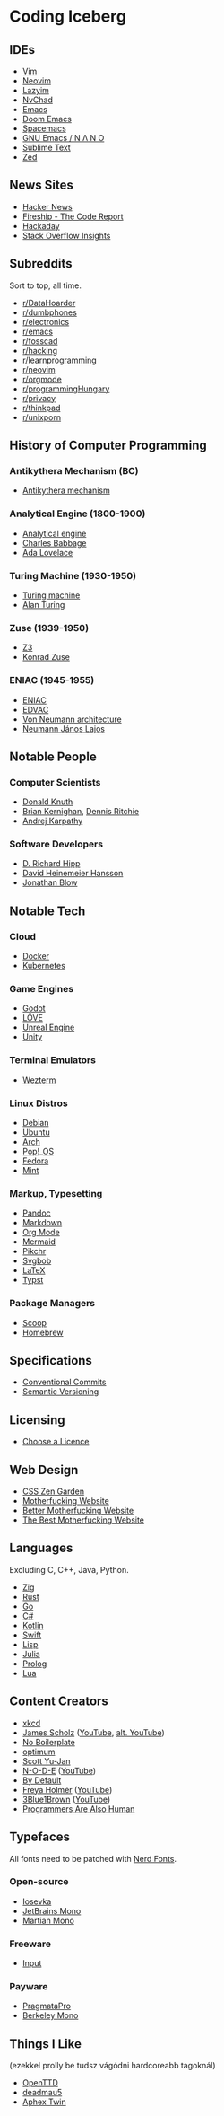 # Coding Iceberg

## IDEs

- [Vim](https://www.vim.org/)
- [Neovim](https://neovim.io/)
- [Lazyim](https://www.lazyvim.org/)
- [NvChad](https://nvchad.com/)
- [Emacs](https://www.gnu.org/software/emacs/)
- [Doom Emacs](https://github.com/doomemacs/doomemacs)
- [Spacemacs](https://www.spacemacs.org/)
- [GNU Emacs / N Λ N O](https://github.com/rougier/nano-emacs)
- [Sublime Text](https://www.sublimetext.com/)
- [Zed](https://zed.dev/)

## News Sites

- [Hacker News](https://news.ycombinator.com/)
- [Fireship - The Code Report](https://www.youtube.com/playlist?list=PL0vfts4VzfNjnYhJMfTulea5McZbQLM7G)
- [Hackaday](https://hackaday.com/)
- [Stack Overflow Insights](https://survey.stackoverflow.co/)

## Subreddits

Sort to top, all time.

- [r/DataHoarder](https://www.reddit.com/r/DataHoarder/)
- [r/dumbphones](https://www.reddit.com/r/dumbphones/)
- [r/electronics](https://www.reddit.com/r/electronics/)
- [r/emacs](https://www.reddit.com/r/emacs/)
- [r/fosscad](https://www.reddit.com/r/fosscad/)
- [r/hacking](https://www.reddit.com/r/hacking/top/?t=all)
- [r/learnprogramming](https://www.reddit.com/r/learnprogramming/)
- [r/neovim](https://www.reddit.com/r/neovim/)
- [r/orgmode](https://www.reddit.com/r/orgmode/)
- [r/programmingHungary](https://www.reddit.com/r/programmingHungary/)
- [r/privacy](https://www.reddit.com/r/privacy/)
- [r/thinkpad](https://www.reddit.com/r/thinkpad/)
- [r/unixporn](https://www.reddit.com/r/unixporn/)

## History of Computer Programming

### Antikythera Mechanism (BC)

- [Antikythera mechanism](https://en.wikipedia.org/wiki/Antikythera_mechanism)

### Analytical Engine (1800-1900)

- [Analytical engine](https://en.wikipedia.org/wiki/Analytical_engine)
- [Charles Babbage](https://en.wikipedia.org/wiki/Charles_Babbage)
- [Ada Lovelace](https://en.wikipedia.org/wiki/Ada_Lovelace)

### Turing Machine (1930-1950)

- [Turing machine](https://en.wikipedia.org/wiki/Turing_machine)
- [Alan Turing](https://en.wikipedia.org/wiki/Alan_Turing)

### Zuse (1939-1950)

- [Z3](https://en.wikipedia.org/wiki/Z3_(computer))
- [Konrad Zuse](https://en.wikipedia.org/wiki/Konrad_Zuse)

### ENIAC (1945-1955)

- [ENIAC](https://en.wikipedia.org/wiki/ENIAC)
- [EDVAC](https://en.wikipedia.org/wiki/EDVAC)
- [Von Neumann architecture](https://en.wikipedia.org/wiki/Von_Neumann_architecture)
- [Neumann János Lajos](https://en.wikipedia.org/wiki/John_von_Neumann)

## Notable People

### Computer Scientists

- [Donald Knuth](https://cs.stanford.edu/~knuth/)
- [Brian Kernighan](https://www.cs.princeton.edu/~bwk/), [Dennis Ritchie](https://www.bell-labs.com/usr/dmr/www/)
- [Andrej Karpathy](https://karpathy.ai/)

### Software Developers

- [D. Richard Hipp](https://www.hwaci.com/drh/index.html)
- [David Heinemeier Hansson](https://dhh.dk/)
- [Jonathan Blow](http://number-none.com/blow/)

## Notable Tech

### Cloud

- [Docker](https://www.docker.com/)
- [Kubernetes](https://kubernetes.io/)

### Game Engines

- [Godot](https://godotengine.org/)
- [LÖVE](https://www.love2d.org/)
- [Unreal Engine](https://www.unrealengine.com/en-US)
- [Unity](https://unity.com/)

### Terminal Emulators

- [Wezterm](https://wezfurlong.org/wezterm/index.html)

### Linux Distros

- [Debian](https://www.debian.org/)
- [Ubuntu](https://ubuntu.com/)
- [Arch](https://archlinux.org/)
- [Pop!_OS](https://pop.system76.com/)
- [Fedora](https://fedoraproject.org/)
- [Mint](https://www.linuxmint.com/)

### Markup, Typesetting

- [Pandoc](https://pandoc.org/)
- [Markdown](https://en.wikipedia.org/wiki/Markdown)
- [Org Mode](https://orgmode.org/)
- [Mermaid](https://mermaid.js.org/)
- [Pikchr](https://pikchr.org/home/doc/trunk/homepage.md)
- [Svgbob](https://ivanceras.github.io/svgbob/)
- [LaTeX](https://www.latex-project.org/)
- [Typst](https://typst.app/)

### Package Managers

- [Scoop](https://scoop.sh/#/)
- [Homebrew](https://brew.sh/)

## Specifications

- [Conventional Commits](https://www.conventionalcommits.org/en/v1.0.0/)
- [Semantic Versioning](https://semver.org/)

## Licensing

- [Choose a Licence](https://choosealicense.com/)

## Web Design

- [CSS Zen Garden](https://csszengarden.com/)
- [Motherfucking Website](https://motherfuckingwebsite.com/)
- [Better Motherfucking Website](http://bettermotherfuckingwebsite.com/)
- [The Best Motherfucking Website](https://thebestmotherfucking.website/)

## Languages

Excluding C, C++, Java, Python.

- [Zig](https://ziglang.org/)
- [Rust](https://www.rust-lang.org/)
- [Go](https://go.dev/)
- [C#](https://dotnet.microsoft.com/en-us/languages/csharp)
- [Kotlin](https://kotlinlang.org/)
- [Swift](https://www.swift.org/)
- [Lisp](https://en.wikipedia.org/wiki/Lisp_(programming_language))
- [Julia](https://julialang.org/)
- [Prolog](https://en.wikipedia.org/wiki/Prolog)
- [Lua](https://www.lua.org/)

## Content Creators

- [xkcd](https://xkcd.com/)
- [James Scholz](https://jvscholz.com/) ([YouTube](https://www.youtube.com/@jvscholz/videos), [alt. YouTube](https://www.youtube.com/@JamesScholz))
- [No Boilerplate](https://www.youtube.com/@NoBoilerplate)
- [optimum](https://www.youtube.com/@optimumtech/videos)
- [Scott Yu-Jan](https://www.youtube.com/@ScottYuJan/videos)
- [N-O-D-E](https://n-o-d-e.net/) ([YouTube](https://www.youtube.com/@NODEtv))
- [By Default](https://www.youtube.com/@VideosByDefault)
- [Freya Holmér](https://www.acegikmo.com/) ([YouTube](https://www.youtube.com/@acegikmo))
- [3Blue1Brown](https://www.3blue1brown.com/) ([YouTube](https://www.youtube.com/@3blue1brown))
- [Programmers Are Also Human](https://www.youtube.com/@programmersarealsohuman5909)

## Typefaces

All fonts need to be patched with [Nerd Fonts](https://www.nerdfonts.com/).

### Open-source

- [Iosevka](https://typeof.net/Iosevka/)
- [JetBrains Mono](https://www.jetbrains.com/lp/mono/)
- [Martian Mono](https://evilmartians.com/products/martian-mono)

### Freeware

- [Input](https://input.djr.com/)

### Payware

- [PragmataPro](https://fsd.it/shop/fonts/pragmatapro/)
- [Berkeley Mono](https://berkeleygraphics.com/typefaces/berkeley-mono/)

## Things I Like

(ezekkel prolly be tudsz vágódni hardcoreabb tagoknál)

- [OpenTTD](https://www.openttd.org/)
- [deadmau5](https://deadmau5.com/)
- [Aphex Twin](https://aphextwin.warp.net/)
